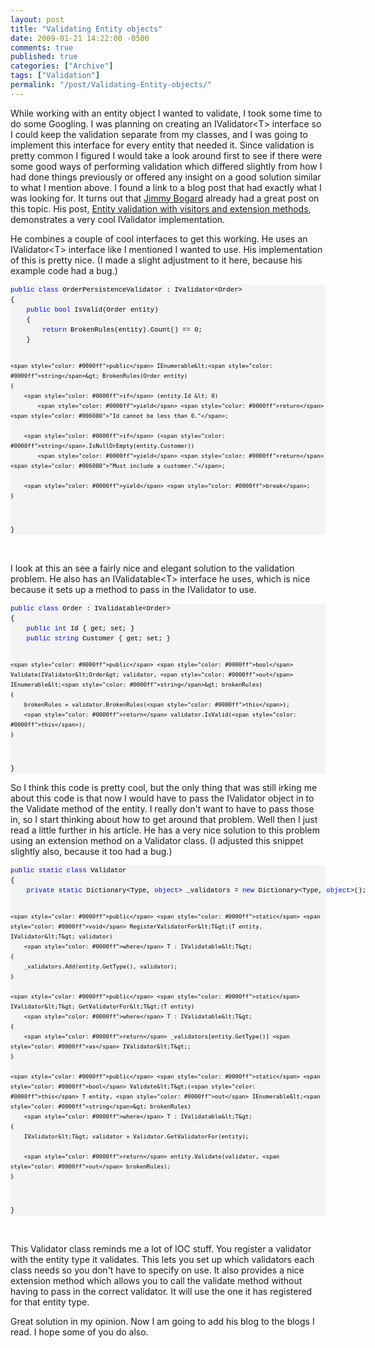 ```yaml
---
layout: post
title: "Validating Entity objects"
date: 2009-01-21 14:22:00 -0500
comments: true
published: true
categories: ["Archive"]
tags: ["Validation"]
permalink: "/post/Validating-Entity-objects/"
---
```


<p>While working with an entity object I wanted to validate, I took some time to do some Googling. I was planning on creating an IValidator&lt;T&gt; interface so I could keep the validation separate from my classes, and I was going to implement this interface for every entity that needed it. Since validation is pretty common I figured I would take a look around first to see if there were some good ways of performing validation which differed slightly from how I had done things previously or offered any insight on a good solution similar to what I mention above. I found a link to a blog post that had exactly what I was looking for. It turns out that <a href="http://www.lostechies.com/blogs/jimmy_bogard/default.aspx">Jimmy Bogard</a> already had a great post on this topic. His post, <a href="http://www.lostechies.com/blogs/jimmy_bogard/archive/2007/10/24/entity-validation-with-visitors-and-extension-methods.aspx">Entity validation with visitors and extension methods</a>, demonstrates a very cool IValidator implementation.</p>
<p>He combines a couple of cool interfaces to get this working. He uses an IValidator&lt;T&gt; interface like I mentioned I wanted to use. His implementation of this is pretty nice. (I made a slight adjustment to it here, because his example code had a bug.)</p>
<div>
<pre style="font-size: 8pt; margin: 0em; overflow: visible; width: 100%; color: black; line-height: 12pt; font-family: consolas, 'Courier New', courier, monospace; background-color: #f4f4f4; border-style: none; padding: 0px;"><span style="color: #0000ff">public</span> <span style="color: #0000ff">class</span> OrderPersistenceValidator : IValidator&lt;Order&gt;
{
    <span style="color: #0000ff">public</span> <span style="color: #0000ff">bool</span> IsValid(Order entity)
    {
        <span style="color: #0000ff">return</span> BrokenRules(entity).Count() == 0;
    }

    <span style="color: #0000ff">public</span> IEnumerable&lt;<span style="color: #0000ff">string</span>&gt; BrokenRules(Order entity)
    {
        <span style="color: #0000ff">if</span> (entity.Id &lt; 0)
            <span style="color: #0000ff">yield</span> <span style="color: #0000ff">return</span> <span style="color: #006080">"Id cannot be less than 0."</span>;

        <span style="color: #0000ff">if</span> (<span style="color: #0000ff">string</span>.IsNullOrEmpty(entity.Customer))
            <span style="color: #0000ff">yield</span> <span style="color: #0000ff">return</span> <span style="color: #006080">"Must include a customer."</span>;

        <span style="color: #0000ff">yield</span> <span style="color: #0000ff">break</span>;
    }
}
</pre>
</div>
<p>&nbsp;</p>
<p>I look at this an see a fairly nice and elegant solution to the validation problem. He also has an IValidatable&lt;T&gt; interface he uses, which is nice because it sets up a method to pass in the IValidator to use.</p>
<div>
<pre style="font-size: 8pt; margin: 0em; overflow: visible; width: 100%; color: black; line-height: 12pt; font-family: consolas, 'Courier New', courier, monospace; background-color: #f4f4f4; border-style: none; padding: 0px;"><span style="color: #0000ff">public</span> <span style="color: #0000ff">class</span> Order : IValidatable&lt;Order&gt;
{
    <span style="color: #0000ff">public</span> <span style="color: #0000ff">int</span> Id { get; set; }
    <span style="color: #0000ff">public</span> <span style="color: #0000ff">string</span> Customer { get; set; }

    <span style="color: #0000ff">public</span> <span style="color: #0000ff">bool</span> Validate(IValidator&lt;Order&gt; validator, <span style="color: #0000ff">out</span> IEnumerable&lt;<span style="color: #0000ff">string</span>&gt; brokenRules)
    {
        brokenRules = validator.BrokenRules(<span style="color: #0000ff">this</span>);
        <span style="color: #0000ff">return</span> validator.IsValid(<span style="color: #0000ff">this</span>);
    }
}
</pre>
</div>
<p>So I think this code is pretty cool, but the only thing that was still irking me about this code is that now I would have to pass the IValidator object in to the Validate method of the entity. I really don't want to have to pass those in, so I start thinking about how to get around that problem. Well then I just read a little further in his article. He has a very nice solution to this problem using an extension method on a Validator class. (I adjusted this snippet slightly also, because it too had a bug.)</p>
<div>
<pre style="font-size: 8pt; margin: 0em; overflow: visible; width: 100%; color: black; line-height: 12pt; font-family: consolas, 'Courier New', courier, monospace; background-color: #f4f4f4; border-style: none; padding: 0px;"><span style="color: #0000ff">public</span> <span style="color: #0000ff">static</span> <span style="color: #0000ff">class</span> Validator
{
    <span style="color: #0000ff">private</span> <span style="color: #0000ff">static</span> Dictionary&lt;Type, <span style="color: #0000ff">object</span>&gt; _validators = <span style="color: #0000ff">new</span> Dictionary&lt;Type, <span style="color: #0000ff">object</span>&gt;();

    <span style="color: #0000ff">public</span> <span style="color: #0000ff">static</span> <span style="color: #0000ff">void</span> RegisterValidatorFor&lt;T&gt;(T entity, IValidator&lt;T&gt; validator)
        <span style="color: #0000ff">where</span> T : IValidatable&lt;T&gt;
    {
        _validators.Add(entity.GetType(), validator);
    }

    <span style="color: #0000ff">public</span> <span style="color: #0000ff">static</span> IValidator&lt;T&gt; GetValidatorFor&lt;T&gt;(T entity)
        <span style="color: #0000ff">where</span> T : IValidatable&lt;T&gt;
    {
        <span style="color: #0000ff">return</span> _validators[entity.GetType()] <span style="color: #0000ff">as</span> IValidator&lt;T&gt;;
    }

    <span style="color: #0000ff">public</span> <span style="color: #0000ff">static</span> <span style="color: #0000ff">bool</span> Validate&lt;T&gt;(<span style="color: #0000ff">this</span> T entity, <span style="color: #0000ff">out</span> IEnumerable&lt;<span style="color: #0000ff">string</span>&gt; brokenRules)
        <span style="color: #0000ff">where</span> T : IValidatable&lt;T&gt;
    {
        IValidator&lt;T&gt; validator = Validator.GetValidatorFor(entity);

        <span style="color: #0000ff">return</span> entity.Validate(validator, <span style="color: #0000ff">out</span> brokenRules);
    }
}
</pre>
</div>
<p>&nbsp;</p>
<p>This Validator class reminds me a lot of IOC stuff. You register a validator with the entity type it validates. This lets you set up which validators each class needs so you don't have to specify on use. It also provides a nice extension method which allows you to call the validate method without having to pass in the correct validator. It will use the one it has registered for that entity type.</p>
<p>Great solution in my opinion. Now I am going to add his blog to the blogs I read. I hope some of you do also.</p>
